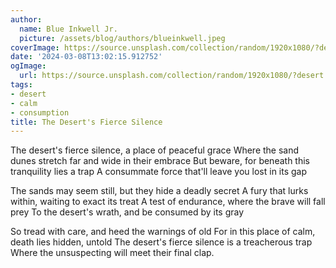 ```yaml
---
author:
  name: Blue Inkwell Jr.
  picture: /assets/blog/authors/blueinkwell.jpeg
coverImage: https://source.unsplash.com/collection/random/1920x1080/?desert
date: '2024-03-08T13:02:15.912752'
ogImage:
  url: https://source.unsplash.com/collection/random/1920x1080/?desert
tags:
- desert
- calm
- consumption
title: The Desert's Fierce Silence
---
```


The desert's fierce silence, a place of peaceful grace
Where the sand dunes stretch far and wide in their embrace
But beware, for beneath this tranquility lies a trap
A consummate force that'll leave you lost in its gap

The sands may seem still, but they hide a deadly secret
A fury that lurks within, waiting to exact its treat
A test of endurance, where the brave will fall prey
To the desert's wrath, and be consumed by its gray

So tread with care, and heed the warnings of old
For in this place of calm, death lies hidden, untold
The desert's fierce silence is a treacherous trap
Where the unsuspecting will meet their final clap.